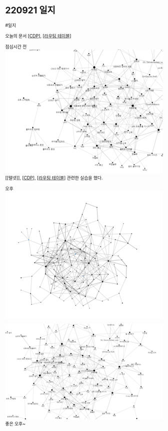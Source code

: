 # 220921 일지

#일지

오늘의 문서 
[[CDP]], [[라우팅 테이블]]

점심시간 전 
![](../attachments/2022-09-21-12-21-45.png)
[[텔넷]], [[CDP]], [[라우팅 테이블]] 관련한 실습을 했다. 

오후
![전체 모습](../attachments/2022-09-21-15-14-50.png)

![](../attachments/2022-09-21-17-02-59.png)
좋은 오후~

[//begin]: # "Autogenerated link references for markdown compatibility"
[CDP]: ../docs/CDP.md "CDP"
[라우팅 테이블]: <../docs/라우팅 테이블.md> "라우팅 테이블"
[CDP]: ../docs/CDP.md "CDP"
[라우팅 테이블]: <../docs/라우팅 테이블.md> "라우팅 테이블"
[//end]: # "Autogenerated link references"
[//begin]: # "Autogenerated link references for markdown compatibility"
[CDP]: ../docs/CDP.md "CDP"
[라우팅 테이블]: <../docs/라우팅 테이블.md> "라우팅 테이블"
[CDP]: ../docs/CDP.md "CDP"
[라우팅 테이블]: <../docs/라우팅 테이블.md> "라우팅 테이블"
[//end]: # "Autogenerated link references"
